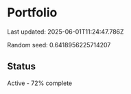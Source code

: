# Portfolio

Last updated: 2025-06-01T11:24:47.786Z

Random seed: 0.6418956225714207

## Status

Active - 72% complete